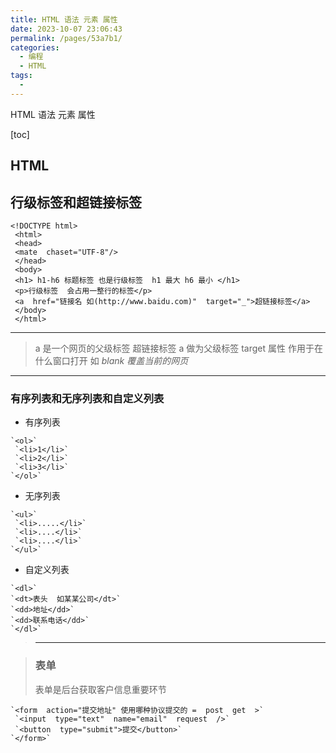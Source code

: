 ```yaml
---
title: HTML 语法 元素 属性
date: 2023-10-07 23:06:43
permalink: /pages/53a7b1/
categories:
  - 编程
  - HTML
tags:
  - 
---
```

HTML 语法 元素 属性

[toc]

## HTML

## 行级标签和超链接标签
```
<!DOCTYPE html>
 <html>
 <head>
 <mate  chaset="UTF-8"/>
 </head>
 <body>
 <h1> h1-h6 标题标签 也是行级标签  h1 最大 h6 最小 </h1>
 <p>行级标签  会占用一整行的标签</p>
 <a  href="链接名 如(http://www.baidu.com)"  target="_">超链接标签</a>
 </body>
 </html>
```
* * *

> a 是一个网页的父级标签 超链接标签
> a 做为父级标签 target 属性 作用于在什么窗口打开 如 *blank 覆盖当前的网页*

* * *

### <a id="有序列表和无序列表和自定义列表"></a>有序列表和无序列表和自定义列表

- 有序列表
``` 
`<ol>`
 `<li>1</li>`
 `<li>2</li>`
 `<li>3</li>`
`</ol>`
```
- 无序列表
```
`<ul>`
 `<li>.....</li>`
 `<li>....</li>`
 `<li>....</li>`
`</ul>`
```

-  自定义列表
``` 
`<dl>`
`<dt>表头  如某某公司</dt>`
`<dd>地址</dd>`
`<dd>联系电话</dd>`
`</dl>`
```
> * * *

> ### <a id="表单"></a>表单
> 
> 表单是后台获取客户信息重要环节
``` 
`<form  action="提交地址" 使用哪种协议提交的 =  post  get  >`
 `<input  type="text"  name="email"  request  />`
 `<button  type="submit">提交</button>`
`</form>`
```